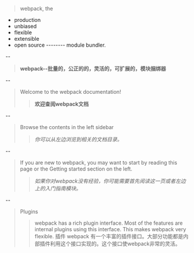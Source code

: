> webpack, the
* production
* unbiased
* flexible
* extensible
* open source -------- module bundler.

--
> __webpack--批量的，公正的的，灵活的，可扩展的，模块捆绑器__

--
> Welcome to the webpack documentation!
>> __欢迎查阅webpack文档__

--
> Browse the contents in the left sidebar
>> *你可以从左边浏览到相关的文档目录。*

--
> If you are new to webpack, you may want to start by reading this page or the Getting started section on the left.
>> *如果你对webpack没有经验，你可能需要首先阅读这一页或者左边上的入门指南模块。*

--
> Plugins
>> webpack has a rich plugin interface. Most of the features are internal plugins using this interface. This makes webpack very flexible.
> 插件
>> webpack 有一个丰富的插件接口。大部分功能都是内部插件利用这个接口实现的。这个接口使webpack非常的灵活。


 
